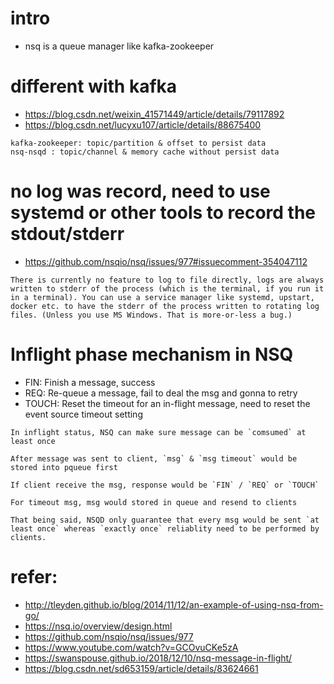 # intro
- nsq is a queue manager like kafka-zookeeper

# different with kafka
- https://blog.csdn.net/weixin_41571449/article/details/79117892
- https://blog.csdn.net/lucyxu107/article/details/88675400
```
kafka-zookeeper: topic/partition & offset to persist data
nsq-nsqd : topic/channel & memory cache without persist data
``` 

# no log was record, need to use systemd or other tools to record the stdout/stderr
- https://github.com/nsqio/nsq/issues/977#issuecomment-354047112
```
There is currently no feature to log to file directly, logs are always written to stderr of the process (which is the terminal, if you run it in a terminal). You can use a service manager like systemd, upstart, docker etc. to have the stderr of the process written to rotating log files. (Unless you use MS Windows. That is more-or-less a bug.)
```

# Inflight phase mechanism in NSQ
- FIN: Finish a message, success
- REQ: Re-queue a message, fail to deal the msg and gonna to retry
- TOUCH: Reset the timeout for an in-flight message, need to reset the event source timeout setting
```
In inflight status, NSQ can make sure message can be `comsumed` at least once

After message was sent to client, `msg` & `msg timeout` would be stored into pqueue first

If client receive the msg, response would be `FIN` / `REQ` or `TOUCH`

For timeout msg, msg would stored in queue and resend to clients

That being said, NSQD only guarantee that every msg would be sent `at least once` whereas `exactly once` reliablity need to be performed by clients.
```

# refer:
- http://tleyden.github.io/blog/2014/11/12/an-example-of-using-nsq-from-go/
- https://nsq.io/overview/design.html
- https://github.com/nsqio/nsq/issues/977
- https://www.youtube.com/watch?v=GCOvuCKe5zA
- https://swanspouse.github.io/2018/12/10/nsq-message-in-flight/
- https://blog.csdn.net/sd653159/article/details/83624661